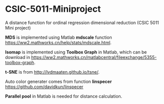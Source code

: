 # CSIC-5011-Miniproject
A distance function for ordinal regression dimensional reduction (CSIC 5011 Mini project)

**MDS** is implemented using Matlab **mdscale** function https://ww2.mathworks.cn/help/stats/mdscale.html.

**Isomap** is implemented using **Toolbox Graph** in Matlab, which can be download in https://ww2.mathworks.cn/matlabcentral/fileexchange/5355-toolbox-graph.

**t-SNE** is from http://lvdmaaten.github.io/tsne/.

Auto color generater comes from function **linspecer** https://github.com/davidkun/linspecer

**Parallel pool** in Matlab is needed for distance calculation.